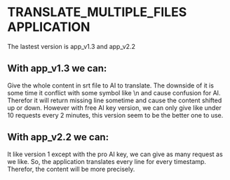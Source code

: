 # TRANSLATE_MULTIPLE_FILES APPLICATION

The lastest version is app_v1.3 and app_v2.2

## With app_v1.3 we can:
Give the whole content in srt file to AI to translate.
The downside of it is some time it conflict with some symbol like \n and cause confusion for AI. Therefor it will return missing line sometime and cause the content shifted up or down.
However with free AI key version, we can only give like under 10 requests every 2 minutes, this version seem to be the better one to use.

## With app_v2.2 we can:
It like version 1 except with the pro AI key, we can give as many request as we like. So, the application translates every line for every timestamp. Therefor, the content will be more precisely. 